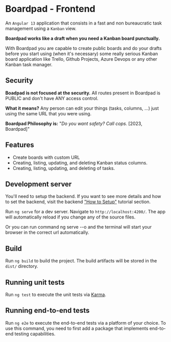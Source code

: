 # Boardpad - Frontend

An `Angular 13` application that consists in a fast and non bureaucratic task management using a `Kanban` view.

**Boardpad works like a draft when you need a Kanban board punctually.**

With Boardpad you are capable to create public boards and do your drafts before you start using (when it's necessary) 
some really serious Kanban board application like Trello, Github Projects, Azure Devops or any other Kanban task manager.

## Security

**Boadpad is not focused at the security.** All routes present in Boardpad is PUBLIC and don't have ANY access control. 

**What it means?** Any person can edit your things (tasks, columns, ...) just using the same URL that you were using.

**Boardpad Philosophy is:** "_Do you want safety? Call cops._ [2023, Boardpad]"



## Features

- Create boards with custom URL
- Creating, listing, updating, and deleting Kanban status columns.
- Creating, listing, updating, and deleting of tasks.

## Development server

You'll need to setup the backend. If you want to see more details and how to set the backend, visit the backend ["How to Setup"](https://github.com/GustavoReinaldi/BoardPad-Back#how-to-setup) tutorial section.

Run `ng serve` for a dev server. Navigate to `http://localhost:4200/`. The app will automatically reload if you change any of the source files.

Or you can run command ng serve --o and the terminal will start your browser in the correct url automatically.

## Build

Run `ng build` to build the project. The build artifacts will be stored in the `dist/` directory.

## Running unit tests

Run `ng test` to execute the unit tests via [Karma](https://karma-runner.github.io).

## Running end-to-end tests

Run `ng e2e` to execute the end-to-end tests via a platform of your choice. To use this command, you need to first add a package that implements end-to-end testing capabilities.
